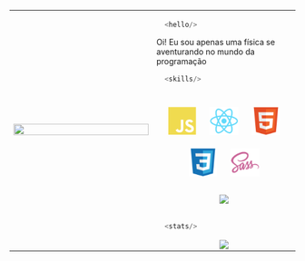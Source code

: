 
<table><tr><td width="50%">

  <img src="https://user-images.githubusercontent.com/51927518/130660128-f915c55b-02b6-48aa-b3b4-33b43b5c76df.png" align="center" height="80%" width="100%" />

</td><td valign="top" width="50%">


  ```js
    <hello/>
  ```
  Oi! Eu sou apenas uma física se aventurando no mundo da programação



  ```js
    <skills/>
  ```
  <br/>
  <div align="center">  
   <img style="margin: 10px" alt="didzao-Js" height="50" src="https://raw.githubusercontent.com/devicons/devicon/master/icons/javascript/javascript-plain.svg">
   <img style="margin: 10px"  alt="didzao-React" height="50"  src="https://raw.githubusercontent.com/devicons/devicon/master/icons/react/react-original.svg">
   <img style="margin: 10px" alt="didzao-HTML" height="50"  src="https://raw.githubusercontent.com/devicons/devicon/master/icons/html5/html5-original.svg">
   <img style="margin: 10px" alt="didzao-CSS" height="50"  src="https://raw.githubusercontent.com/devicons/devicon/master/icons/css3/css3-original.svg">
<!--    <img style="margin: 10px" alt="didzao-Svelte" height="50"  src="https://raw.githubusercontent.com/devicons/devicon/master/icons/svelte/svelte-original.svg"> -->
   <img style="margin: 10px" alt="didzao-Sass" height="50" src="https://raw.githubusercontent.com/devicons/devicon/master/icons/sass/sass-original.svg">
  </div>  
  
  <br/>
  
  <div align="center">
    <img src="https://github-readme-stats.vercel.app/api/top-langs/?username=didzao&theme=radical&layout=compact&langs_count=16" align="center" style="width: 100%" />
  </div>
  
  <br/>


  ```js
    <stats/>
  ```
  <div align="center">
    <img src="https://github-readme-stats.vercel.app/api?username=didzao&theme=radical&show_icons=true&include_all_commits=true&count_private=true" align="center" style="width: 100%" />
  </div>



</td></tr></table>






